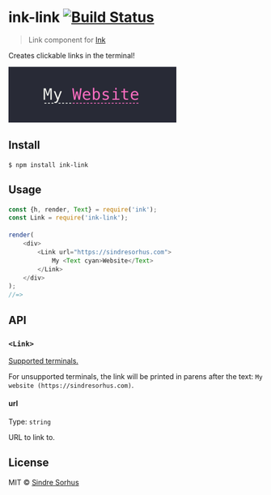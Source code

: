 # ink-link [![Build Status](https://travis-ci.org/sindresorhus/ink-link.svg?branch=master)](https://travis-ci.org/sindresorhus/ink-link)

> Link component for [Ink](https://github.com/vadimdemedes/ink)

Creates clickable links in the terminal!

<img src="screenshot.png" width="332">


## Install

```
$ npm install ink-link
```


## Usage

```js
const {h, render, Text} = require('ink');
const Link = require('ink-link');

render(
	<div>
		<Link url="https://sindresorhus.com">
			My <Text cyan>Website</Text>
		</Link>
	</div>
);
//=>
```


## API

### `<Link>`

[Supported terminals.](https://gist.github.com/egmontkob/eb114294efbcd5adb1944c9f3cb5feda)

For unsupported terminals, the link will be printed in parens after the text: `My website (https://sindresorhus.com)`.

#### url

Type: `string`

URL to link to.


## License

MIT © [Sindre Sorhus](https://sindresorhus.com)
